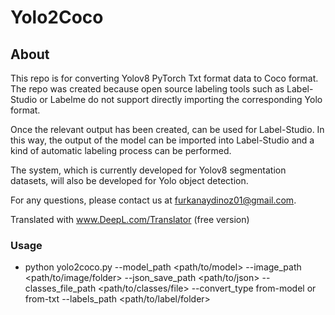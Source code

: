 # Yolo2Coco
## About

This repo is for converting Yolov8 PyTorch Txt format data to Coco format. The repo was created because open source labeling tools such as Label-Studio or Labelme do not support directly importing the corresponding Yolo format. 

Once the relevant output has been created, <label-studio-converter> can be used for Label-Studio. In this way, the output of the model can be imported into Label-Studio and a kind of automatic labeling process can be performed. 

The system, which is currently developed for Yolov8 segmentation datasets, will also be developed for Yolo object detection.

For any questions, please contact us at furkanaydinoz01@gmail.com.

Translated with www.DeepL.com/Translator (free version)

### Usage
* python yolo2coco.py --model_path <path/to/model> --image_path <path/to/image/folder> --json_save_path  <path/to/json> --classes_file_path  <path/to/classes/file> --convert_type from-model or from-txt --labels_path  <path/to/label/folder> 
